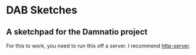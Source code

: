 # DAB Sketches
## A sketchpad for the Damnatio project

For this to work, you need to run this off a server. I recommend [http-server](https://github.com/nodeapps/http-server).